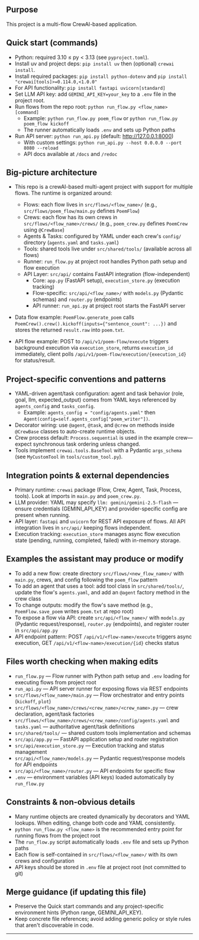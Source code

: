 ## Purpose

This project is a multi-flow CrewAI-based application.

## Quick start (commands)

- Python: required 3.10 ≤ py < 3.13 (see `pyproject.toml`).
- Install uv and project deps: `pip install uv` then (optional) `crewai install`.
- Install required packages: `pip install python-dotenv` and `pip install "crewai[tools]>=0.114.0,<1.0.0"`
- For API functionality: `pip install fastapi uvicorn[standard]`
- Set LLM API key: add `GEMINI_API_KEY=your_key` to a `.env` file in the project root.
- Run flows from the repo root: `python run_flow.py <flow_name> [command]`
  - Example: `python run_flow.py poem_flow` or `python run_flow.py poem_flow kickoff`
  - The runner automatically loads `.env` and sets up Python paths
- Run API server: `python run_api.py` (default: http://127.0.0.1:8000)
  - With custom settings: `python run_api.py --host 0.0.0.0 --port 8080 --reload`
  - API docs available at `/docs` and `/redoc`

## Big-picture architecture

- This repo is a crewAI-based multi-agent project with support for multiple flows. The runtime is organized around:
  - Flows: each flow lives in `src/flows/<flow_name>/` (e.g., `src/flows/poem_flow/main.py` defines `PoemFlow`)
  - Crews: each flow has its own crews in `src/flows/<flow_name>/crews/` (e.g., `poem_crew.py` defines `PoemCrew` using `@CrewBase`)
  - Agents & Tasks: configured by YAML under each crew's `config/` directory (`agents.yaml` and `tasks.yaml`)
  - Tools: shared tools live under `src/shared/tools/` (available across all flows)
  - Runner: `run_flow.py` at project root handles Python path setup and flow execution
  - API Layer: `src/api/` contains FastAPI integration (flow-independent)
    - Core: `app.py` (FastAPI setup), `execution_store.py` (execution tracking)
    - Flow-specific: `src/api/<flow_name>/` with `models.py` (Pydantic schemas) and `router.py` (endpoints)
    - API runner: `run_api.py` at project root starts the FastAPI server

- Data flow example: `PoemFlow.generate_poem` calls
  `PoemCrew().crew().kickoff(inputs={"sentence_count": ...})` and stores the returned `result.raw` into `poem.txt`.

- API flow example: POST to `/api/v1/poem-flow/execute` triggers background execution via `execution_store`, 
  returns `execution_id` immediately, client polls `/api/v1/poem-flow/execution/{execution_id}` for status/result.

## Project-specific conventions and patterns

- YAML-driven agent/task configuration: agent and task behavior (role, goal, llm, expected_output) comes from YAML keys referenced by `agents_config` and `tasks_config`.
  - Example: `agents_config = "config/agents.yaml"` then `Agent(config=self.agents_config["poem_writer"])`.
- Decorator wiring: use `@agent`, `@task`, and `@crew` on methods inside `@CrewBase` classes to auto-create runtime objects.
- Crew process default: `Process.sequential` is used in the example crew—expect synchronous task ordering unless changed.
- Tools implement `crewai.tools.BaseTool` with a Pydantic `args_schema` (see `MyCustomTool` in `tools/custom_tool.py`).

## Integration points & external dependencies

- Primary runtime: `crewai` package (Flow, Crew, Agent, Task, Process, tools). Look at imports in `main.py` and `poem_crew.py`.
- LLM provider: YAML may specify `llm: gemini/gemini-2.5-flash` — ensure credentials (GEMINI_API_KEY) and provider-specific config are present when running.
- API layer: `fastapi` and `uvicorn` for REST API exposure of flows. All API integration lives in `src/api/` keeping flows independent.
- Execution tracking: `execution_store` manages async flow execution state (pending, running, completed, failed) with in-memory storage.

## Examples the assistant may produce or modify

- To add a new flow: create directory `src/flows/<new_flow_name>/` with `main.py`, crews, and config following the `poem_flow` pattern
- To add an agent that uses a tool: add tool class in `src/shared/tools/`, update the flow's `agents.yaml`, and add an `@agent` factory method in the crew class
- To change outputs: modify the flow's save method (e.g., `PoemFlow.save_poem` writes `poem.txt` at repo root)
- To expose a flow via API: create `src/api/<flow_name>/` with `models.py` (Pydantic request/response), `router.py` (endpoints), and register router in `src/api/app.py`
- API endpoint pattern: POST `/api/v1/<flow-name>/execute` triggers async execution, GET `/api/v1/<flow-name>/execution/{id}` checks status

## Files worth checking when making edits

- `run_flow.py` — Flow runner with Python path setup and `.env` loading for executing flows from project root
- `run_api.py` — API server runner for exposing flows via REST endpoints
- `src/flows/<flow_name>/main.py` — Flow orchestrator and entry points (`kickoff`, `plot`)
- `src/flows/<flow_name>/crews/<crew_name>/<crew_name>.py` — crew declaration, agent/task factories
- `src/flows/<flow_name>/crews/<crew_name>/config/agents.yaml` and `tasks.yaml` — authoritative agent/task definitions
- `src/shared/tools/` — shared custom tools implementation and schemas
- `src/api/app.py` — FastAPI application setup and router registration
- `src/api/execution_store.py` — Execution tracking and status management
- `src/api/<flow_name>/models.py` — Pydantic request/response models for API endpoints
- `src/api/<flow_name>/router.py` — API endpoints for specific flow
- `.env` — environment variables (API keys) loaded automatically by `run_flow.py`

## Constraints & non-obvious details

- Many runtime objects are created dynamically by decorators and YAML lookups. When editing, change both code and YAML consistently.
- `python run_flow.py <flow_name>` is the recommended entry point for running flows from the project root
- The `run_flow.py` script automatically loads `.env` file and sets up Python paths
- Each flow is self-contained in `src/flows/<flow_name>/` with its own crews and configuration
- API keys should be stored in `.env` file at project root (not committed to git)

## Merge guidance (if updating this file)

- Preserve the Quick start commands and any project-specific environment hints (Python range, GEMINI_API_KEY).
- Keep concrete file references; avoid adding generic policy or style rules that aren't discoverable in code.

---
